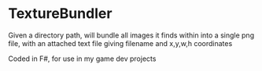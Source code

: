 # TextureBundler

Given a directory path, will bundle all images it finds within into a single png file, with an attached text file giving filename and x,y,w,h coordinates

Coded in F#, for use in my game dev projects